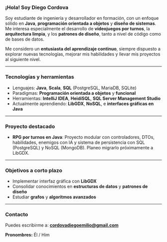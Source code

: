 ### ¡Hola! Soy Diego Cordova

Soy estudiante de ingeniería y desarrollador en formación, con un enfoque sólido en **Java**, **programación orientada a objetos** y **diseño de sistemas**. Me interesa especialmente el desarrollo de **videojuegos por turnos**, la **arquitectura limpia**, y los **patrones de diseño**, tanto a nivel de código como de bases de datos.

Me considero un **entusiasta del aprendizaje continuo**, siempre dispuesto a explorar nuevas tecnologías, mejorar mis habilidades y llevar mis proyectos al siguiente nivel.

---

### Tecnologías y herramientas

- Lenguajes: **Java**, **Scala**, **SQL** (PostgreSQL, MariaDB, SQLite)
- Paradigmas: **Programación orientada a objetos** y **funcional**
- Herramientas: **IntelliJ IDEA**, **HeidiSQL**, **SQL Server Management Studio**
- Actualmente aprendiendo: **LibGDX**, **NoSQL**, e **interfaces gráficas en Java**

---

### Proyecto destacado

- **RPG por turnos en Java**: Proyecto modular con controladores, DTOs, habilidades, enemigos con IA y sistema de persistencia con SQL (PostgreSQL) y NoSQL (MongoDB). Planeo migrarlo próximamente a LibGDX.

---

### Objetivos a corto plazo

- Implementar interfaz gráfica con **LibGDX**
- Consolidar conocimientos en **estructuras de datos** y **patrones de diseño**
- Estudiar **grafos** y **algoritmos avanzados**

---

### Contacto

Puedes escribirme a: **cordovadiegoemilio@gmail.com**

**Pronombres:** Él / Him
